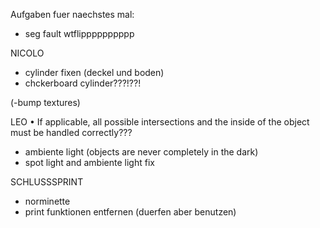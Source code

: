 Aufgaben fuer naechstes mal:



- seg fault wtflipppppppppp


NICOLO
- cylinder fixen (deckel und boden)
- chckerboard cylinder???!??!


(-bump textures)


LEO
• If applicable, all possible intersections and the inside of the object must be handled
correctly???
- ambiente light (objects are never completely in the dark)
- spot light and ambiente light fix


SCHLUSSSPRINT
- norminette
- print funktionen entfernen (duerfen aber benutzen)

